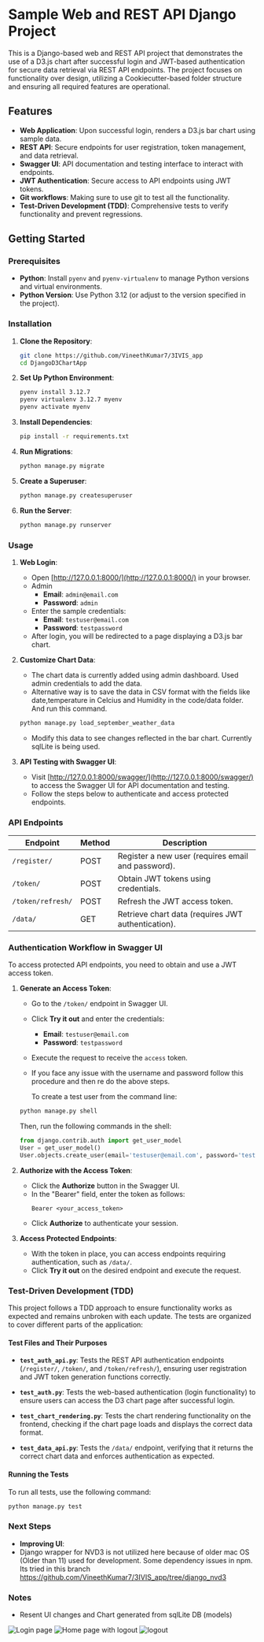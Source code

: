 # Sample Web and REST API Django Project

This is a Django-based web and REST API project that demonstrates the use of a D3.js chart after successful login and JWT-based authentication for secure data retrieval via REST API endpoints. The project focuses on functionality over design, utilizing a Cookiecutter-based folder structure and ensuring all required features are operational.

## Features

- **Web Application**: Upon successful login, renders a D3.js bar chart using sample data.
- **REST API**: Secure endpoints for user registration, token management, and data retrieval.
- **Swagger UI**: API documentation and testing interface to interact with endpoints.
- **JWT Authentication**: Secure access to API endpoints using JWT tokens.
- **Git workflows**: Making sure to use git to test all the functionality.
- **Test-Driven Development (TDD)**: Comprehensive tests to verify functionality and prevent regressions.

## Getting Started

### Prerequisites

- **Python**: Install `pyenv` and `pyenv-virtualenv` to manage Python versions and virtual environments.
- **Python Version**: Use Python 3.12 (or adjust to the version specified in the project).

### Installation

1. **Clone the Repository**:
   ```bash
   git clone https://github.com/VineethKumar7/3IVIS_app
   cd DjangoD3ChartApp
   ```

2. **Set Up Python Environment**:
   ```bash
   pyenv install 3.12.7
   pyenv virtualenv 3.12.7 myenv
   pyenv activate myenv
   ```

3. **Install Dependencies**:
   ```bash
   pip install -r requirements.txt
   ```

4. **Run Migrations**:
   ```bash
   python manage.py migrate
   ```

5. **Create a Superuser**:
   ```bash
   python manage.py createsuperuser
   ```

6. **Run the Server**:
   ```bash
   python manage.py runserver
   ```

### Usage

1. **Web Login**:
   - Open [http://127.0.0.1:8000/](http://127.0.0.1:8000/) in your browser.
   - Admin 
      - **Email**: `admin@email.com`
      - **Password**: `admin`
   - Enter the sample credentials:
     - **Email**: `testuser@email.com`
     - **Password**: `testpassword`
   - After login, you will be redirected to a page displaying a D3.js bar chart.

2. **Customize Chart Data**:
   - The chart data is currently added using admin dashboard. Used admin credentials to add the data.
   - Alternative way is to save the data in CSV format with the fields like date,temperature in Celcius and Humidity in the code/data folder. And run this command.
   ```bash
   python manage.py load_september_weather_data
   ```
   - Modify this data to see changes reflected in the bar chart. Currently sqlLite is being used.

3. **API Testing with Swagger UI**:
   - Visit [http://127.0.0.1:8000/swagger/](http://127.0.0.1:8000/swagger/) to access the Swagger UI for API documentation and testing.
   - Follow the steps below to authenticate and access protected endpoints.

### API Endpoints

| Endpoint             | Method | Description                                         |
|----------------------|--------|-----------------------------------------------------|
| `/register/`         | POST   | Register a new user (requires email and password).  |
| `/token/`            | POST   | Obtain JWT tokens using credentials.                |
| `/token/refresh/`    | POST   | Refresh the JWT access token.                       |
| `/data/`             | GET    | Retrieve chart data (requires JWT authentication).  |

### Authentication Workflow in Swagger UI

To access protected API endpoints, you need to obtain and use a JWT access token.

1. **Generate an Access Token**:
   - Go to the `/token/` endpoint in Swagger UI.
   - Click **Try it out** and enter the credentials:
     - **Email**: `testuser@email.com`
     - **Password**: `testpassword`
   - Execute the request to receive the `access` token.
   - If you face any issue with the username and password follow this procedure and then re do the above steps.

      To create a test user from the command line:

   ```bash
   python manage.py shell
   ```

   Then, run the following commands in the shell:

   ```python
   from django.contrib.auth import get_user_model
   User = get_user_model()
   User.objects.create_user(email='testuser@email.com', password='testpassword')
   ```


2. **Authorize with the Access Token**:
   - Click the **Authorize** button in the Swagger UI.
   - In the "Bearer" field, enter the token as follows:
     ```
     Bearer <your_access_token>
     ```
   - Click **Authorize** to authenticate your session.

3. **Access Protected Endpoints**:
   - With the token in place, you can access endpoints requiring authentication, such as `/data/`.
   - Click **Try it out** on the desired endpoint and execute the request.

### Test-Driven Development (TDD)

This project follows a TDD approach to ensure functionality works as expected and remains unbroken with each update. The tests are organized to cover different parts of the application:

#### Test Files and Their Purposes

- **`test_auth_api.py`**: Tests the REST API authentication endpoints (`/register/`, `/token/`, and `/token/refresh/`), ensuring user registration and JWT token generation functions correctly.
  
- **`test_auth.py`**: Tests the web-based authentication (login functionality) to ensure users can access the D3 chart page after successful login.

- **`test_chart_rendering.py`**: Tests the chart rendering functionality on the frontend, checking if the chart page loads and displays the correct data format.

- **`test_data_api.py`**: Tests the `/data/` endpoint, verifying that it returns the correct chart data and enforces authentication as expected.

#### Running the Tests

To run all tests, use the following command:

```bash
python manage.py test
```

### Next Steps

- **Improving UI**: 
- Django wrapper for NVD3 is not utilized here because of older mac OS (Older than 11) used for development. Some dependency issues in npm. Its tried in this branch https://github.com/VineethKumar7/3IVIS_app/tree/django_nvd3

### Notes

- Resent UI changes and Chart generated from sqlLite DB (models)

![Login page](demo/1.png)
![Home page with logout](demo/2.png)
![logout](demo/3.png)
